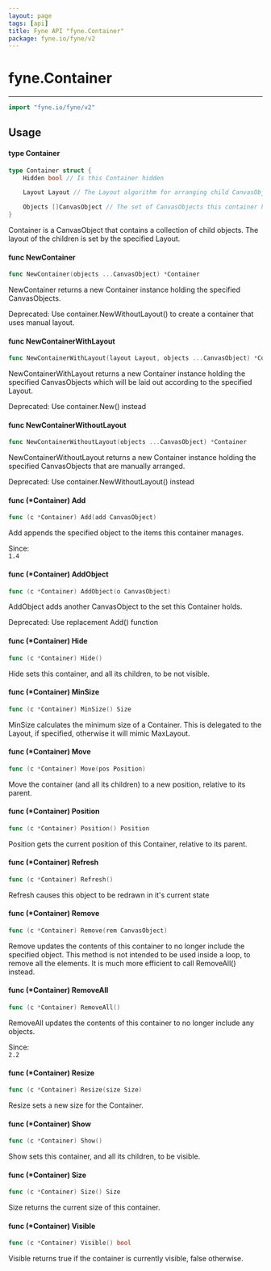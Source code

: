 ```yaml
---
layout: page
tags: [api]
title: Fyne API "fyne.Container"
package: fyne.io/fyne/v2
---
```


# fyne.Container
---
```go
import "fyne.io/fyne/v2"
```

## Usage

#### type Container

```go
type Container struct {
	Hidden bool // Is this Container hidden

	Layout Layout // The Layout algorithm for arranging child CanvasObjects

	Objects []CanvasObject // The set of CanvasObjects this container holds
}
```

Container is a CanvasObject that contains a collection of child objects. The layout of the children is set by the specified Layout.

#### func  NewContainer

```go
func NewContainer(objects ...CanvasObject) *Container
```
NewContainer returns a new Container instance holding the specified CanvasObjects.


<div class="deprecated">
Deprecated: Use container.NewWithoutLayout() to create a container that uses manual layout.</div>

#### func  NewContainerWithLayout

```go
func NewContainerWithLayout(layout Layout, objects ...CanvasObject) *Container
```
NewContainerWithLayout returns a new Container instance holding the specified CanvasObjects which will be laid out according to the specified Layout.


<div class="deprecated">
Deprecated: Use container.New() instead</div>

#### func  NewContainerWithoutLayout

```go
func NewContainerWithoutLayout(objects ...CanvasObject) *Container
```
NewContainerWithoutLayout returns a new Container instance holding the specified CanvasObjects that are manually arranged.


<div class="deprecated">
Deprecated: Use container.NewWithoutLayout() instead</div>

#### func (*Container) Add

```go
func (c *Container) Add(add CanvasObject)
```
Add appends the specified object to the items this container manages.


<div class="since">Since: <code>
1.4</code></div>

#### func (*Container) AddObject

```go
func (c *Container) AddObject(o CanvasObject)
```
AddObject adds another CanvasObject to the set this Container holds.


<div class="deprecated">
Deprecated: Use replacement Add() function</div>

#### func (*Container) Hide

```go
func (c *Container) Hide()
```
Hide sets this container, and all its children, to be not visible.

#### func (*Container) MinSize

```go
func (c *Container) MinSize() Size
```
MinSize calculates the minimum size of a Container. This is delegated to the Layout, if specified, otherwise it will mimic MaxLayout.

#### func (*Container) Move

```go
func (c *Container) Move(pos Position)
```
Move the container (and all its children) to a new position, relative to its parent.

#### func (*Container) Position

```go
func (c *Container) Position() Position
```
Position gets the current position of this Container, relative to its parent.

#### func (*Container) Refresh

```go
func (c *Container) Refresh()
```
Refresh causes this object to be redrawn in it's current state

#### func (*Container) Remove

```go
func (c *Container) Remove(rem CanvasObject)
```
Remove updates the contents of this container to no longer include the specified object. This method is not intended to be used inside a loop, to remove all the elements. It is much more efficient to call RemoveAll() instead.

#### func (*Container) RemoveAll

```go
func (c *Container) RemoveAll()
```
RemoveAll updates the contents of this container to no longer include any objects.


<div class="since">Since: <code>
2.2</code></div>

#### func (*Container) Resize

```go
func (c *Container) Resize(size Size)
```
Resize sets a new size for the Container.

#### func (*Container) Show

```go
func (c *Container) Show()
```
Show sets this container, and all its children, to be visible.

#### func (*Container) Size

```go
func (c *Container) Size() Size
```
Size returns the current size of this container.

#### func (*Container) Visible

```go
func (c *Container) Visible() bool
```
Visible returns true if the container is currently visible, false otherwise.
